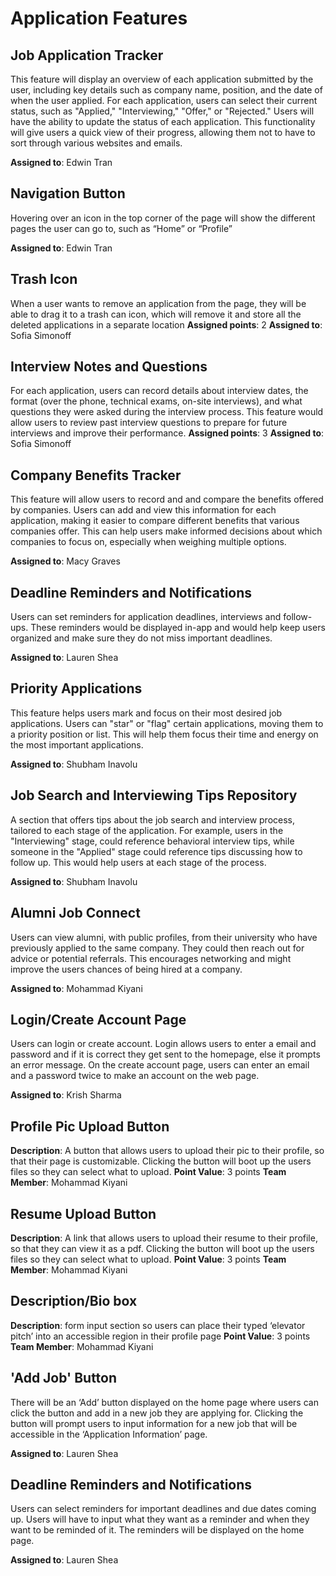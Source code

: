 # Application Features

## Job Application Tracker

This feature will display an overview of each application submitted by the user, including key details such as company name, position, and the date of when the user applied. For each application, users can select their current status, such as "Applied," "Interviewing," "Offer," or "Rejected." Users will have the ability to update the status of each application. This functionality will give users a quick view of their progress, allowing them not to have to sort through various websites and emails.

**Assigned to**: Edwin Tran

## Navigation Button

Hovering over an icon in the top corner of the page will show the different pages the user can go to, such as “Home” or “Profile”

**Assigned to**: Edwin Tran

## Trash Icon

When a user wants to remove an application from the page, they will be able to drag it to a trash can icon, which will remove it and store all the deleted applications in a separate location
**Assigned points**: 2
**Assigned to**: Sofia Simonoff


## Interview Notes and Questions

For each application, users can record details about interview dates, the format (over the phone, technical exams, on-site interviews), and what questions they were asked during the interview process. This feature would allow users to review past interview questions to prepare for future interviews and improve their performance.
**Assigned points**: 3
**Assigned to**: Sofia Simonoff


## Company Benefits Tracker

This feature will allow users to record and and compare the benefits offered by companies. Users can add and view this information for each application, making it easier to compare different benefits that various companies offer. This can help users make informed decisions about which companies to focus on, especially when weighing multiple options. 

**Assigned to**: Macy Graves

## Deadline Reminders and Notifications

Users can set reminders for application deadlines, interviews and follow-ups. These reminders would be displayed in-app and would help keep users organized and make sure they do not miss important deadlines.

**Assigned to**: Lauren Shea

## Priority Applications

This feature helps users mark and focus on their most desired job applications. Users can "star" or "flag" certain applications, moving them to a priority position or list. This will help them focus their time and energy on the most important applications. 

**Assigned to**: Shubham Inavolu

## Job Search and Interviewing Tips Repository

A section that offers tips about the job search and interview process, tailored to each stage of the application. For example, users in the "Interviewing" stage, could reference behavioral interview tips, while someone in the "Applied" stage could reference tips discussing how to follow up. This would help users at each stage of the process. 

**Assigned to**: Shubham Inavolu

## Alumni Job Connect 

Users can view alumni, with public profiles, from their university who have previously applied to the same company. They could then reach out for advice or potential referrals. This encourages networking and might improve the users chances of being hired at a company.

**Assigned to**: Mohammad Kiyani

## Login/Create Account Page 

Users can login or create account. Login allows users to enter a email and password and if it is correct they get sent to the homepage, else it prompts an error message. On the create account page, users can enter an email and a password twice to make an account on the web page.

**Assigned to**: Krish Sharma


## Profile Pic Upload Button

**Description**: A button that allows users to upload their pic to their profile, so that their page is customizable. Clicking the button will boot up the users files so they can select what to upload.
**Point Value**: 3 points
**Team Member**: Mohammad Kiyani

## Resume Upload Button

**Description**: A link that allows users to upload their resume to their profile, so that they can view it as a pdf. Clicking the button will boot up the users files so they can select what to upload.
**Point Value**: 3 points
**Team Member**: Mohammad Kiyani

## Description/Bio box

**Description**: form input section so users can place their typed ‘elevator pitch’ into an accessible region in their profile page
**Point Value**: 3 points
**Team Member**: Mohammad Kiyani

## 'Add Job' Button

There will be an ‘Add’ button displayed on the home page where users can click the button and add in a new job they are applying for. Clicking the button will prompt users to input information for a new job that will be accessible in the ‘Application Information’ page.

**Assigned to**: Lauren Shea

## Deadline Reminders and Notifications

Users can select reminders for important deadlines and due dates coming up. Users will have to input what they want as a reminder and when they want to be reminded of it. The reminders will be displayed on the home page.

**Assigned to**: Lauren Shea

